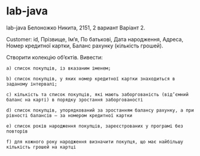 # lab-java
lab-java
Белоножко Никита, 2151, 2 вариант
Варіант 2.

Customer: id, Прізвище, Ім’я, По батькові, Дата народження, Адреса, Номер кредитної картки, Баланс рахунку (кількість грошей).

Створити колекцію об’єктів. Вивести:

    a) список покупців, із вказаним іменем;

    b) список покупців, у яких номер кредитної картки знаходиться в заданому інтервалі;

    c) кількість та список покупців, які мають заборгованість (від’ємний баланс на карті) в порядку зростання заборгованості

    d) список покупців, упорядкований за зростанням балансу рахунку, а при рівності балансів – за номером кредитної картки

    e) список років народження покупців, зареєстрованих у програмі без повторів

    f) для кожного року народження визначити покупця, що має найбільшу кількість грошей на картці

